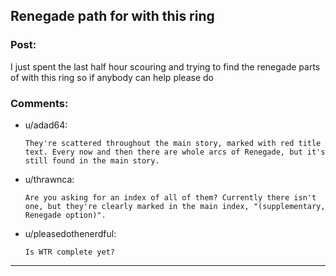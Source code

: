 ## Renegade path for with this ring

### Post:

I just spent the last half hour scouring and trying to find the renegade parts of with this ring so if anybody can help please do

### Comments:

- u/adad64:
  ```
  They're scattered throughout the main story, marked with red title text. Every now and then there are whole arcs of Renegade, but it's still found in the main story.
  ```

- u/thrawnca:
  ```
  Are you asking for an index of all of them? Currently there isn't one, but they're clearly marked in the main index, "(supplementary, Renegade option)".
  ```

- u/pleasedothenerdful:
  ```
  Is WTR complete yet?
  ```

---

